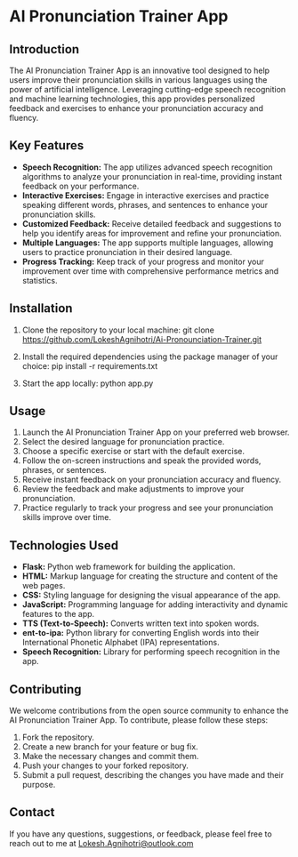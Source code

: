 # AI Pronunciation Trainer App

## Introduction
The AI Pronunciation Trainer App is an innovative tool designed to help users improve their pronunciation skills in various languages using the power of artificial intelligence. Leveraging cutting-edge speech recognition and machine learning technologies, this app provides personalized feedback and exercises to enhance your pronunciation accuracy and fluency.

## Key Features
- **Speech Recognition:** The app utilizes advanced speech recognition algorithms to analyze your pronunciation in real-time, providing instant feedback on your performance.
- **Interactive Exercises:** Engage in interactive exercises and practice speaking different words, phrases, and sentences to enhance your pronunciation skills.
- **Customized Feedback:** Receive detailed feedback and suggestions to help you identify areas for improvement and refine your pronunciation.
- **Multiple Languages:** The app supports multiple languages, allowing users to practice pronunciation in their desired language.
- **Progress Tracking:** Keep track of your progress and monitor your improvement over time with comprehensive performance metrics and statistics.

## Installation
1. Clone the repository to your local machine:
git clone https://github.com/LokeshAgnihotri/Ai-Pronounciation-Trainer.git

2. Install the required dependencies using the package manager of your choice:
pip install -r requirements.txt


3. Start the app locally:
python app.py


## Usage
1. Launch the AI Pronunciation Trainer App on your preferred web browser.
2. Select the desired language for pronunciation practice.
3. Choose a specific exercise or start with the default exercise.
4. Follow the on-screen instructions and speak the provided words, phrases, or sentences.
5. Receive instant feedback on your pronunciation accuracy and fluency.
6. Review the feedback and make adjustments to improve your pronunciation.
7. Practice regularly to track your progress and see your pronunciation skills improve over time.

## Technologies Used
- **Flask:** Python web framework for building the application.
- **HTML:** Markup language for creating the structure and content of the web pages.
- **CSS:** Styling language for designing the visual appearance of the app.
- **JavaScript:** Programming language for adding interactivity and dynamic features to the app.
- **TTS (Text-to-Speech):** Converts written text into spoken words.
- **ent-to-ipa:** Python library for converting English words into their International Phonetic Alphabet (IPA) representations.
- **Speech Recognition:** Library for performing speech recognition in the app.

## Contributing
We welcome contributions from the open source community to enhance the AI Pronunciation Trainer App. To contribute, please follow these steps:
1. Fork the repository.
2. Create a new branch for your feature or bug fix.
3. Make the necessary changes and commit them.
4. Push your changes to your forked repository.
5. Submit a pull request, describing the changes you have made and their purpose.



## Contact
If you have any questions, suggestions, or feedback, please feel free to reach out to me at Lokesh.Agnihotri@outlook.com



